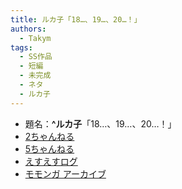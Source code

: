 ```yaml
---
title: ルカ子「18…、19…、20…！」
authors:
  - Takym
tags:
  - SS作品
  - 短編
  - 未完成
  - ネタ
  - ルカ子
---
```

- 題名：**^ルカ子**「18…、19…、20…！」
- [2ちゃんねる](http://viper.2ch.sc/test/read.cgi/news4vip/1429345435)
- [5ちゃんねる](http://hebi.5ch.net/test/read.cgi/news4vip/1429345435)
- [えすえすログ](http://s2-log.com/archives/44343750.html)
- [モモンガ アーカイブ](http://sslog.ldblog.jp/archives/7903906.html)
